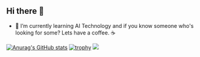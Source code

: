 ## Hi there 👋
- 🌱 I’m currently learning AI Technology and if you know someone who's looking for some? Lets have a coffee. ☕️

[![Anurag's GitHub stats](https://github-readme-stats.vercel.app/api?username=mgacrama211176&show_icons=true&theme=onedark)](https://github.com/anuraghazra/github-readme-stats)
[![trophy](https://github-profile-trophy.vercel.app/?username=mgacrama211176&theme=onedark)](https://github.com/ryo-ma/github-profile-trophy)
![](https://komarev.com/ghpvc/?username=your-github-username)
<!--
**mgacrama211176/mgacrama211176** is a ✨ _special_ ✨ repository because its `README.md` (this file) appears on your GitHub profile.

Here are some ideas to get you started:

- 🔭 I’m currently working on ...

- 👯 I’m looking to collaborate on ...
- 🤔 I’m looking for help with ...
- 💬 Ask me about ...
- 📫 How to reach me: ...
- 😄 Pronouns: ...
- ⚡ Fun fact: ...
-->
